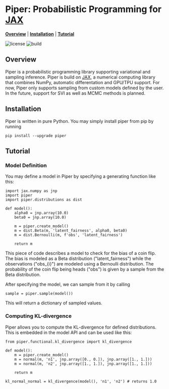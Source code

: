 # Piper: Probabilistic Programming for [JAX]

[**Overview**](#overview)
| [**Installation**](#installation)
| [**Tutorial**](#tutorial)

![license](https://img.shields.io/github/license/branislav1991/piper)
![build](https://img.shields.io/github/workflow/status/branislav1991/piper/Python%20package)

## Overview

Piper is a probabilistic programming library supporting variational and sampling inference. Piper is build on [JAX], a numerical computing library that combines NumPy, automatic differentation and GPU/TPU support. For now, Piper only supports sampling from custom models defined by the user. In the future, support for SVI as well as MCMC methods is planned.

## Installation

Piper is written in pure Python. You may simply install piper from pip by running

    pip install --upgrade piper

## Tutorial

### Model Definition

You may define a model in Piper by specifying a generating function like this:

    import jax.numpy as jnp
    import piper
    import piper.distributions as dist

    def model():
        alpha0 = jnp.array(10.0)
        beta0 = jnp.array(10.0)
        
        m = piper.create_model()
        m = dist.Beta(m, 'latent_fairness', alpha0, beta0)
        m = dist.Bernoulli(m, f'obs', 'latent_fairness')

        return m
            
This piece of code describes a model to check for the bias of a coin flip. The bias
is modeled as a Beta distribution ("latent_fairness") while the observations
("obs_{i}") are modeled using a Bernoulli distribution. The probability of the 
coin flip being heads ("obs") is given by a sample from the Beta distribution.

After specifying the model, we can sample from it by calling

    sample = piper.sample(model())
    
This will return a dictionary of sampled values.

### Computing KL-divergence

Piper allows you to compute the KL-divergence for defined distributions. This is
embedded in the model API and can be used like this:

    from piper.functional.kl_divergence import kl_divergence
    
    def model():
        m = piper.create_model()
        m = normal(m, 'n1', jnp.array([0., 0.]), jnp.array([1., 1.]))
        m = normal(m, 'n2', jnp.array([1., 1.]), jnp.array([1., 1.]))
        
        return m

    kl_normal_normal = kl_divergence(model(), 'n1', 'n2') # returns 1.0

[JAX]: https://github.com/google/jax